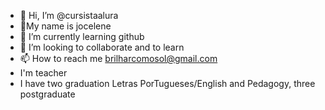 - 👋 Hi, I’m @cursistaalura
- 👀My name is jocelene
- 🌱 I’m currently learning github
- 💞️ I’m looking to collaborate  and to learn
- 📫 How to reach me brilharcomosol@gmail.com
- I'm teacher
- I have two graduation Letras PorTugueses/English and Pedagogy, three postgraduate 

<!---
cursistaalura/cursistaalura is a ✨ special ✨ repository because its `README.md` (this file) appears on your GitHub profile.
You can click the Preview link to take a look at your changes.
--->
